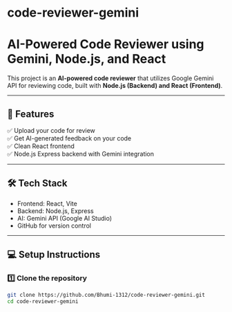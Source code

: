# code-reviewer-gemini
# AI-Powered Code Reviewer using Gemini, Node.js, and React

This project is an **AI-powered code reviewer** that utilizes Google Gemini API for reviewing code, built with **Node.js (Backend) and React (Frontend)**.

---

## 🚀 Features

✅ Upload your code for review  
✅ Get AI-generated feedback on your code  
✅ Clean React frontend  
✅ Node.js Express backend with Gemini integration

---

## 🛠️ Tech Stack

- Frontend: React, Vite
- Backend: Node.js, Express
- AI: Gemini API (Google AI Studio)
- GitHub for version control

---

## 💻 Setup Instructions

### 1️⃣ Clone the repository

```bash
git clone https://github.com/Bhumi-1312/code-reviewer-gemini.git
cd code-reviewer-gemini
